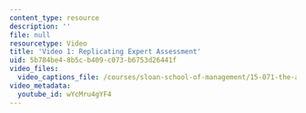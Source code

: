 ```yaml
---
content_type: resource
description: ''
file: null
resourcetype: Video
title: 'Video 1: Replicating Expert Assessment'
uid: 5b784be4-8b5c-b409-c073-b6753d26441f
video_files:
  video_captions_file: /courses/sloan-school-of-management/15-071-the-analytics-edge-spring-2017/logistic-regression/modeling-the-expert-an-introduction-to-logistic-regression/video-1-replicating-expert-assessment-0/wYcMru4gYF4.vtt
video_metadata:
  youtube_id: wYcMru4gYF4
---
```

